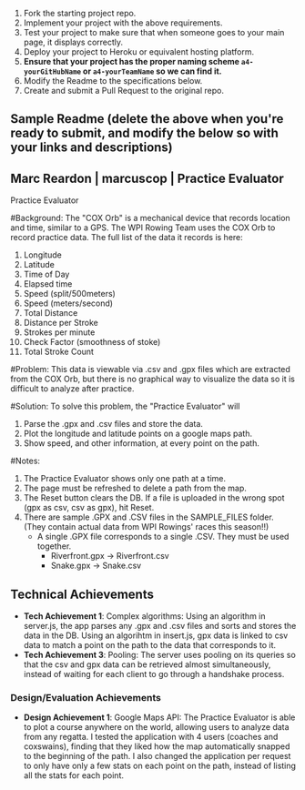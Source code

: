 
1. Fork the starting project repo.
2. Implement your project with the above requirements.
3. Test your project to make sure that when someone goes to your main page, it displays correctly.
4. Deploy your project to Heroku or equivalent hosting platform.
5. **Ensure that your project has the proper naming scheme `a4-yourGitHubName` or `a4-yourTeamName` so we can find it.**
6. Modify the Readme to the specifications below.
7. Create and submit a Pull Request to the original repo.

Sample Readme (delete the above when you're ready to submit, and modify the below so with your links and descriptions)
---

## Marc Reardon | marcuscop | Practice Evaluator

Practice Evaluator

#Background:
The "COX Orb" is a mechanical device that records location and time, similar to a GPS. The WPI Rowing Team uses the COX Orb to record practice data. The full list of the data it records is here:
  1. Longitude
  2. Latitude
  3. Time of Day
  4. Elapsed time
  5. Speed (split/500meters)
  6. Speed (meters/second)
  7. Total Distance
  8. Distance per Stroke
  9. Strokes per minute
  10. Check Factor (smoothness of stoke)
  11. Total Stroke Count

#Problem:
This data is viewable via .csv and .gpx files which are extracted from the COX Orb, but there is no graphical way to visualize the data so it is difficult to analyze after practice.

#Solution:
To solve this problem, the "Practice Evaluator" will
  1. Parse the .gpx and .csv files and store the data.
  2. Plot the longitude and latitude points on a google maps path.
  3. Show speed, and other information, at every point on the path.

#Notes:
1. The Practice Evaluator shows only one path at a time.
2. The page must be refreshed to delete a path from the map.
3. The Reset button clears the DB. If a file is uploaded in the wrong spot (gpx as csv, csv as gpx), hit Reset.
4. There are sample .GPX and .CSV files in the SAMPLE_FILES folder. (They contain actual data from WPI Rowings' races this season!!)
   - A single .GPX file corresponds to a single .CSV. They must be used together.
      - Riverfront.gpx -> Riverfront.csv
      - Snake.gpx -> Snake.csv

## Technical Achievements
- **Tech Achievement 1**: Complex algorithms:
Using an algorithm in server.js, the app parses any .gpx and .csv files and sorts and stores the data in the DB.
Using an algorihtm in insert.js, gpx data is linked to csv data to match a point on the path to the data that corresponds to it.
- **Tech Achievement 3**: Pooling:
The server uses pooling on its queries so that the csv and gpx data can be retrieved almost simultaneously, instead of waiting for each client to go through a handshake process.

### Design/Evaluation Achievements
- **Design Achievement 1**: Google Maps API:
The Practice Evaluator is able to plot a course anywhere on the world, allowing users to analyze data from any regatta. I tested the application with 4 users (coaches and coxswains), finding that they liked how the map automatically snapped to the beginning of the path. I also changed the application per request to only have only a few stats on each point on the path, instead of listing all the stats for each point.
